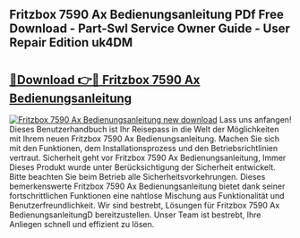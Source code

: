 ## Fritzbox 7590 Ax Bedienungsanleitung PDf Free Download - Part-Swl Service Owner Guide - User Repair Edition uk4DM

# <h2><a href="http://df3p3p.blite.top/?on=Fritzbox+7590+Ax+Bedienungsanleitung">🔗Download 👉🔴 Fritzbox 7590 Ax Bedienungsanleitung</a></h2>

[![Fritzbox 7590 Ax Bedienungsanleitung new download](https://i.imgur.com/lujVjoI.png)](http://df3p3p.blite.top/?on=Fritzbox+7590+Ax+Bedienungsanleitung)
Lass uns anfangen! Dieses Benutzerhandbuch ist Ihr Reisepass in die Welt der Möglichkeiten mit Ihrem neuen Fritzbox 7590 Ax Bedienungsanleitung. Machen Sie sich mit den Funktionen, dem Installationsprozess und den Betriebsrichtlinien vertraut. Sicherheit geht vor Fritzbox 7590 Ax Bedienungsanleitung, Immer Dieses Produkt wurde unter Berücksichtigung der Sicherheit entwickelt. Bitte beachten Sie beim Betrieb alle Sicherheitsvorkehrungen. Dieses bemerkenswerte Fritzbox 7590 Ax Bedienungsanleitung bietet dank seiner fortschrittlichen Funktionen eine nahtlose Mischung aus Funktionalität und Benutzerfreundlichkeit. Wir sind bestrebt, Lösungen für Fritzbox 7590 Ax BedienungsanleitungD bereitzustellen. Unser Team ist bestrebt, Ihre Anliegen schnell und effizient zu lösen.
